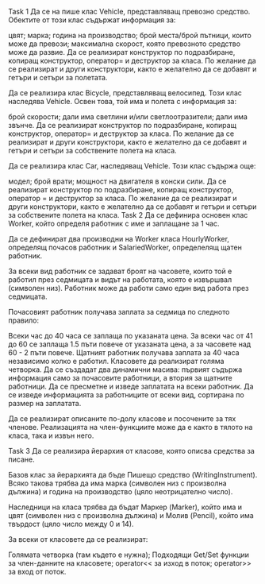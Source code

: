 Task 1
Да се на пише клас Vehicle, представляващ превозно средство. Обектите от този клас съдържат информация за:

цвят;
марка;
година на производство;
брой места/брой пътници, които може да превози;
максимална скорост, която превозното средство може да развие.
Да се реализират конструктор по подразбиране, копиращ конструктор, оператор= и деструктор за класа. По желание да се реализират и други конструктори, както е желателно да се добавят и гетъри и сетъри за полетата.

Да се реализира клас Bicycle, представляващ велосипед. Този клас наследява Vehicle. Освен това, той има и полета с информация за:

брой скорости;
дали има светлини и/или светлоотразители;
дали има звънче.
Да се реализират конструктор по подразбиране, копиращ конструктор, оператор= и деструктор за класа. По желание да се реализират и други конструктори, както е желателно да се добавят и гетъри и сетъри за собствените полета на класа.

Да се реализира клас Car, наследяващ Vehicle. Този клас съдържа още:

модел;
брой врати;
мощност на двигателя в конски сили. Да се реализират конструктор по подразбиране, копиращ конструктор, оператор = и деструктор за класа. По желание да се реализират и други конструктори, както е желателно да се добавят и гетъри и сетъри за собствените полета на класа.
Task 2
Да се дефинира основен клас Worker, който определя работник с име и заплащане за 1 час.

Да се дефинират два производни на Worker класа HourlyWorker, определящ почасов работник и SalariedWorker, определелящ щатен работник.

За всеки вид работник се задават броят на часовете, които той е работил през седмицата и видът на работата, която е извършвал (символен низ). Работник може да работи само един вид работа през седмицата.

Почасовият работник получава заплата за седмица по следното правило:

Всеки час до 40 часа се заплаща по указаната цена. За всеки час от 41 до 60 се заплаща 1.5 пъти повече от указаната цена, а за часовете над 60 - 2 пъти повече. Щатният работник получава заплата за 40 часа независимо колко е работил.
Класовете да реализират голяма четворка. Да се създадат два динамични масива: първият съдържа информация само за почасовите работници, а втория за щатните работници. Да се пресметне и изведе заплатата на всеки работник. Да се изведе информацията за работниците от всеки вид, сортирана по размер на заплатата.

Да се реализират описаните по-долу класове и посочените за тях членове. Реализацията на член-функциите може да е както в тялото на класа, така и извън него.

Task 3
Да се реализира йерархия от класове, която описва средства за писане.

Базов клас за йерархията да бъде Пишещо средство (WritingInstrument). Всяко такова трябва да има марка (символен низ с произволна дължина) и година на производство (цяло неотрицателно число).

Наследници на класа трябва да бъдат Маркер (Marker), който има и цвят (символен низ с произволна дължина) и Молив (Pencil), който има твърдост (цяло число между 0 и 14).

За всеки от класовете да се реализират:

Голямата четворка (там където е нужна);
Подходящи Get/Set функции за член-данните на класовете;
operator<< за изход в поток;
operator>> за вход от поток.
